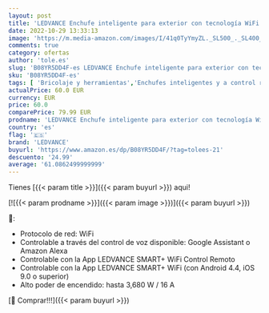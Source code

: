 ```yaml
---
layout: post
title: 'LEDVANCE Enchufe inteligente para exterior con tecnología WiFi en un diseño compacto  para integrar dispositivos convencionales en el hogar inteligente  controlable con Alexa & Google  paquete de 4'
date: 2022-10-29 13:33:13
image: 'https://m.media-amazon.com/images/I/41q0TyYmyZL._SL500_._SL400_.jpg'
comments: true
category: ofertas
author: 'tole.es'
slug: 'B08YR5DD4F-es LEDVANCE Enchufe inteligente para exterior con tecnología...'
sku: 'B08YR5DD4F-es'
tags: [ 'Bricolaje y herramientas','Enchufes inteligentes y a control remoto','Enchufes y accesorios','Instalación eléctrica','alexa','enchufe','inteligente','ledvance','🇪🇸', ]
actualPrice: 60.0 EUR
currency: EUR
price: 60.0
comparePrice: 79.99 EUR
prodname: 'LEDVANCE Enchufe inteligente para exterior con tecnología WiFi en un diseño compacto  para integrar dispositivos convencionales en el hogar inteligente  controlable con Alexa & Google  paquete de 4'
country: 'es'
flag: '🇪🇸'
brand: 'LEDVANCE'
buyurl: 'https://www.amazon.es/dp/B08YR5DD4F/?tag=tolees-21'
descuento: '24.99'
average: '61.0862499999999'
---
```


Tienes [{{< param title >}}]({{< param buyurl >}}) aqui!

[![{{< param prodname >}}]({{< param image >}})]({{< param buyurl >}})

🔎:

- Protocolo de red: WiFi
- Controlable a través del control de voz disponible: Google Assistant o Amazon Alexa
- Controlable con la App LEDVANCE SMART+ WiFi Control Remoto
- Controlable con la App LEDVANCE SMART+ WiFi (con Android 4.4, iOS 9.0 o superior)
- Alto poder de encendido: hasta 3,680 W / 16 A

[🛒 Comprar!!!]({{< param buyurl >}})
